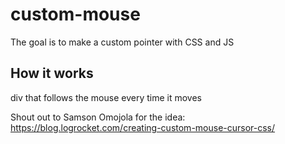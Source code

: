 # custom-mouse

The goal is to make a custom pointer with CSS and JS

## How it works

div that follows the mouse every time it moves


Shout out to Samson Omojola for the idea: https://blog.logrocket.com/creating-custom-mouse-cursor-css/
